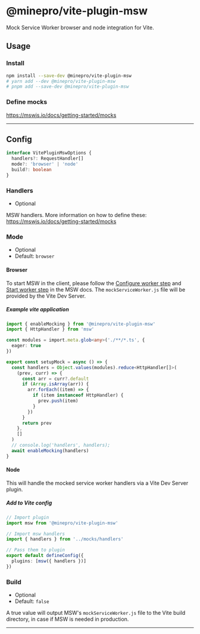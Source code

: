 # @minepro/vite-plugin-msw

Mock Service Worker browser and node integration for Vite.

## Usage

### Install

```sh
npm install --save-dev @minepro/vite-plugin-msw
# yarn add --dev @minepro/vite-plugin-msw
# pnpm add --save-dev @minepro/vite-plugin-msw
```

### Define mocks

https://mswjs.io/docs/getting-started/mocks

---

## Config

```ts
interface VitePluginMswOptions {
  handlers?: RequestHandler[]
  mode?: 'browser' | 'node'
  build?: boolean
}
```

### Handlers

- Optional

MSW handlers. More information on how to define these: https://mswjs.io/docs/getting-started/mocks

### Mode

- Optional
- Default: `browser`

#### Browser

To start MSW in the client, please follow the [Configure worker step](https://mswjs.io/docs/getting-started/integrate/browser#configure-worker) and [Start worker step](https://mswjs.io/docs/getting-started/integrate/browser#start-worker) in the MSW docs. The `mockServiceWorker.js` file will be provided by the Vite Dev Server.

##### Example vite application

```ts
import { enableMocking } from '@minepro/vite-plugin-msw'
import { HttpHandler } from 'msw'

const modules = import.meta.glob<any>('./**/*.ts', {
  eager: true
})

export const setupMock = async () => {
  const handlers = Object.values(modules).reduce<HttpHandler[]>(
    (prev, curr) => {
      const arr = curr?.default
      if (Array.isArray(arr)) {
        arr.forEach((item) => {
          if (item instanceof HttpHandler) {
            prev.push(item)
          }
        })
      }
      return prev
    },
    []
  )
  // console.log('handlers', handlers);
  await enableMocking(handlers)
}
```

#### Node

This will handle the mocked service worker handlers via a Vite Dev Server plugin.

##### Add to Vite config

```ts
// Import plugin
import msw from '@minepro/vite-plugin-msw'

// Import msw handlers
import { handlers } from '../mocks/handlers'

// Pass them to plugin
export default defineConfig({
  plugins: [msw({ handlers })]
})
```

### Build

- Optional
- Default: `false`

A true value will output MSW's `mockServiceWorker.js` file to the Vite build directory, in case if MSW is needed in production.

---
